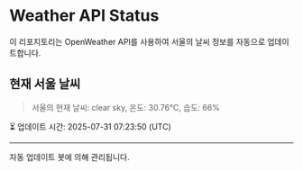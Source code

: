 
# Weather API Status

이 리포지토리는 OpenWeather API를 사용하여 서울의 날씨 정보를 자동으로 업데이트합니다.

## 현재 서울 날씨
> 서울의 현재 날씨: clear sky, 온도: 30.76°C, 습도: 66%

⏳ 업데이트 시간: 2025-07-31 07:23:50 (UTC)

---
자동 업데이트 봇에 의해 관리됩니다.
